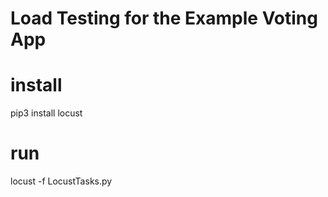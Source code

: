 # Load Testing for the Example Voting App


# install

pip3 install locust

# run

 locust -f LocustTasks.py

